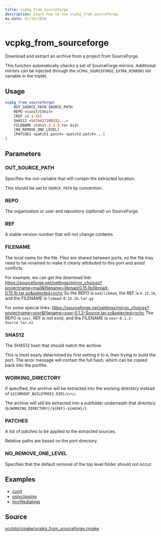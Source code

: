 ```yaml
---
title: vcpkg_from_sourceforge
description: Learn how to use vcpkg_from_sourceforge.
ms.date: 01/10/2024
---
```

# vcpkg_from_sourceforge

Download and extract an archive from a project from SourceForge.

This function automatically checks a set of SourceForge mirrors.
Additional mirrors can be injected through the `VCPKG_SOURCEFORGE_EXTRA_MIRRORS`
list variable in the triplet.

## Usage

```cmake
vcpkg_from_sourceforge(
    OUT_SOURCE_PATH SOURCE_PATH
    REPO <cunit/CUnit>
    [REF <2.1-3>]
    SHA512 <547b417109332...>
    FILENAME <CUnit-2.1-3.tar.bz2>
    [NO_REMOVE_ONE_LEVEL]
    [PATCHES <patch1.patch> <patch2.patch>...]
)
```

## Parameters

### OUT_SOURCE_PATH

Specifies the out-variable that will contain the extracted location.

This should be set to `SOURCE_PATH` by convention.

### REPO

The organization or user and repository (optional) on SourceForge.

### REF

A stable version number that will not change contents.

### FILENAME

The local name for the file. Files are shared between ports, so the file may need to be renamed to make it clearly
attributed to this port and avoid conflicts.

For example, we can get the download link:
https://sourceforge.net/settings/mirror_choices?projectname=mad&filename=libmad/0.15.1b/libmad-0.15.1b.tar.gz&selected=nchc
So the REPO is `mad/libmad`, the REF is `0.15.1b`, and the FILENAME is `libmad-0.15.1b.tar.gz`

For some special links:
https://sourceforge.net/settings/mirror_choices?projectname=soxr&filename=soxr-0.1.3-Source.tar.xz&selected=nchc
The REPO is `soxr`, REF is not exist, and the FILENAME is `soxr-0.1.3-Source.tar.xz`

### SHA512

The SHA512 hash that should match the archive.

This is most easily determined by first setting it to `0`, then trying to build the port. The error message will
contain the full hash, which can be copied back into the portfile.

### WORKING_DIRECTORY

If specified, the archive will be extracted into the working directory instead of `${CURRENT_BUILDTREES_DIR}/src/`.

The archive will still be extracted into a subfolder underneath that directory (`${WORKING_DIRECTORY}/${REF}-${HASH}/`).

### PATCHES

A list of patches to be applied to the extracted sources.

Relative paths are based on the port directory.

### NO_REMOVE_ONE_LEVEL

Specifies that the default removal of the top level folder should not occur.

## Examples

- [cunit](https://github.com/Microsoft/vcpkg/blob/master/ports/cunit/portfile.cmake)
- [polyclipping](https://github.com/Microsoft/vcpkg/blob/master/ports/polyclipping/portfile.cmake)
- [tinyfiledialogs](https://github.com/Microsoft/vcpkg/blob/master/ports/tinyfiledialogs/portfile.cmake)

## Source

[scripts/cmake/vcpkg\_from\_sourceforge.cmake](https://github.com/Microsoft/vcpkg/blob/master/scripts/cmake/vcpkg_from_sourceforge.cmake)
